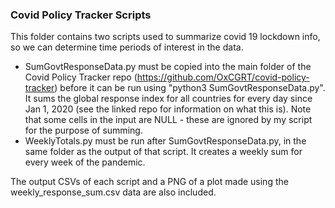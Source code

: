 ### Covid Policy Tracker Scripts

This folder contains two scripts used to summarize covid 19 lockdown info, so we can determine time periods of interest in the data.    
* SumGovtResponseData.py must be copied into the main folder of the Covid Policy Tracker repo (https://github.com/OxCGRT/covid-policy-tracker) before it can be run using "python3 SumGovtResponseData.py". It sums the global response index for all countries for every day since Jan 1, 2020 (see the linked repo for information on what this is). Note that some cells in the input are NULL - these are ignored by my script for the purpose of summing.
* WeeklyTotals.py must be run after SumGovtResponseData.py, in the same folder as the output of that script. It creates a weekly sum for every week of the pandemic.    

The output CSVs of each script and a PNG of a plot made using the weekly_response_sum.csv data are also included.
